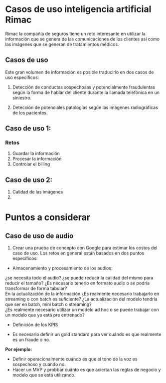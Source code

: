 
# Casos de uso inteligencia artificial Rimac

Rimac la compañía de seguros tiene un reto interesante en utilizar la información que se genera de las comunicaciones de los clientes así como las imágenes que se generan de tratamientos médicos. 


## Casos de uso

Este gran volumen de información es posible traducirlo en dos casos de uso específicos:

1. Detección de conductas sospechosas y potencialmente fraudulentas según la forma de hablar del cliente durante la llamada telefónica en un siniestro. 

2. Detección de potenciales patologías según las imágenes radiográficas de los pacientes. 


## Caso de uso 1:

### Retos

1. Guardar la información
2. Procesar la información
3. Controlar el billing

## Caso de uso 2:

1. Calidad de las imágenes
2. 


# Puntos a considerar

## Caso de uso de audio

1. Crear una prueba de concepto con Google para estimar los costos del caso de uso. Los retos en general están basados en dos puntos específicos:

- Almacenamiento y procesamiento de los audios:

¿se necesita todo el audio? 
¿se puede reducir la calidad del mismo para reducir el tamaño? 
¿Es necesario tenerlo en formato audio o se podría transformar de forma tabular?    
En la actualización de la información ¿Es realmente necesario trabajarlo en streaming o con batch es suficiente?
¿La actualización del modelo tendría que ser en batch, mini batch o streaming?  
¿Es realmente necesario utilizar un modelo ad hoc o se puede trabajar con un modelo que ya está pre entrenado?

- Definición de los KPIS

- Es necesario definir un gold standard para ver cuándo es que realmente es un fraude o no. 

__Por ejemplo:__

- Definir operacionalmente cuándo es que el tono de la voz es sospechoso y cuándo no. 
- Hacer un MVP y probbar cuánto es que aciertan las reglas de negocio y modelo que se está utilizando. 

